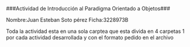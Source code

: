 ###Actividad de Introducción al Paradigma Orientado a Objetos###

Nombre:Juan Esteban Soto pérez
Ficha:3228973B

Toda la actividad esta en una sola carptea que esta divida en 4 carpetas 1 por cada actividad desarrollada y con el formato pedido en el archivo
